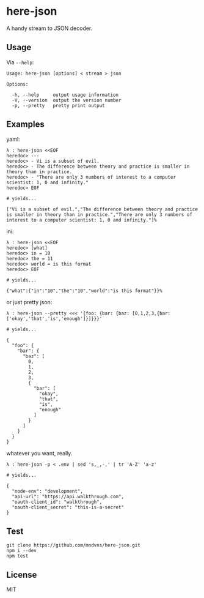 # here-json

A handy stream to JSON decoder.

## Usage

Via `--help`:

    Usage: here-json [options] < stream > json

    Options:

      -h, --help     output usage information
      -V, --version  output the version number
      -p, --pretty   pretty print output

## Examples

yaml:

    λ : here-json <<EOF
    heredoc> ---
    heredoc> - Vi is a subset of evil.
    heredoc> - The difference between theory and practice is smaller in theory than in practice.
    heredoc> - "There are only 3 numbers of interest to a computer scientist: 1, 0 and infinity."
    heredoc> EOF

    # yields...

    ["Vi is a subset of evil.","The difference between theory and practice is smaller in theory than in practice.","There are only 3 numbers of interest to a computer scientist: 1, 0 and infinity."]%

ini:

    λ : here-json <<EOF
    heredoc> [what]
    heredoc> in = 10
    heredoc> the = 11
    heredoc> world = is this format
    heredoc> EOF

    # yields...

    {"what":{"in":"10","the":"10","world":"is this format"}}%

or just pretty json:

    λ : here-json --pretty <<< '{foo: {bar: {baz: [0,1,2,3,{bar:['okay','that','is','enough']}]}}}'

    # yields...

    {
      "foo": {
        "bar": {
          "baz": [
            0,
            1,
            2,
            3,
            {
              "bar": [
                "okay",
                "that",
                "is",
                "enough"
              ]
            }
          ]
        }
      }
    }

whatever you want, really.

    λ : here-json -p < .env | sed 's,_,-,' | tr 'A-Z' 'a-z'

    # yields...

    {
      "node-env": "development",
      "api-url": "https://api.walkthrough.com",
      "oauth-client_id": "walkthrough",
      "oauth-client_secret": "this-is-a-secret"
    }

## Test

    git clone https://github.com/mndvns/here-json.git
    npm i --dev
    npm test

## License

MIT
